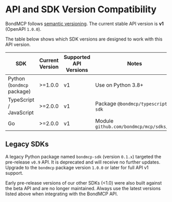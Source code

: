 # API and SDK Version Compatibility

BondMCP follows [semantic versioning](https://semver.org/). The current stable API version is **v1** (OpenAPI `1.0.0`).

The table below shows which SDK versions are designed to work with this API version.

| SDK | Current Version | Supported API Versions | Notes |
|-----|-----------------|-----------------------|-------|
| Python (`bondmcp` package) | >=1.0.0 | v1 | Use on Python 3.8+ |
| TypeScript / JavaScript | >=2.0.0 | v1 | Package `@bondmcp/typescript-sdk` |
| Go | >=2.0.0 | v1 | Module `github.com/bondmcp/mcp/sdks/go` |

## Legacy SDKs

A legacy Python package named `bondmcp-sdk` (version `0.1.x`) targeted the pre-release `v0.9` API. It is deprecated and will receive no further updates. Upgrade to the `bondmcp` package version `1.0.0` or later for full API v1 support.

Early pre-release versions of our other SDKs (<1.0) were also built against the beta API and are no longer maintained. Always use the latest versions listed above when integrating with the BondMCP API.
